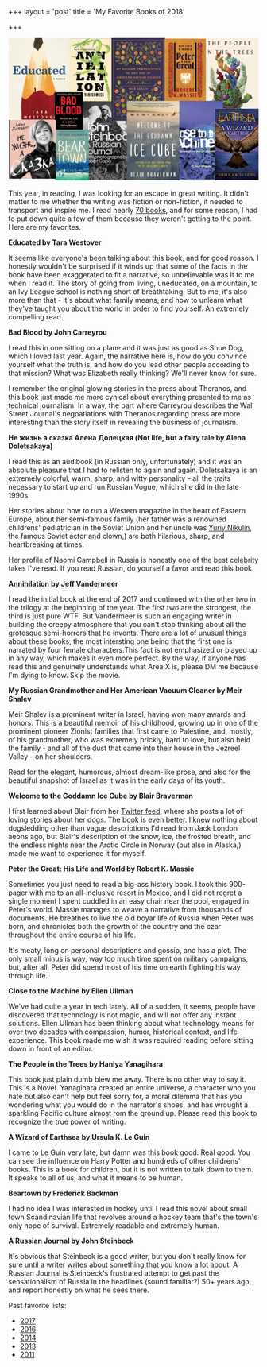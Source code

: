 +++
layout = 'post'
title = 'My Favorite Books of 2018'

+++

<meta name="twitter:card" content="summary" />
<meta name="twitter:creator" content="@vboykis" />
<meta property="og:url" content="" />
<meta property="og:title" content="My favorite books of 2018" />
<meta property="og:description" content="I looked for an escape in literature and found the truth." />
<meta name="twitter:image" content="https://raw.githubusercontent.com/vkblog/vkblog.github.io/master/public/img/2018books.png">


![books](https://raw.githubusercontent.com/vkblog/vkblog.github.io/master/public/img/2018books.png)

This year, in reading, I was looking for an escape in great writing. It didn't matter to me whether the writing was fiction or non-fiction, it needed to transport and inspire me. I read nearly [70 books](https://www.goodreads.com/user_challenges/10558350), and for some reason, I had to put down quite a few of them because they weren't getting to the point. Here are my favorites.   

**Educated by Tara Westover** 

It seems like everyone's been talking about this book, and for good reason. I honestly wouldn't be surprised if it winds up that some of the facts in the book have been exaggerated to fit a narrative, so unbelievable was it to me when I read it. The story of going from living, uneducated, on a mountain, to an Ivy League school is nothing short of breathtaking. But to me, it's also more than that - it's about what family means, and how to unlearn what they've taught you about the world in order to find yourself. An extremely compelling read. 

**Bad Blood by John Carreyrou** 

I read this in one sitting on a plane and it was just as good as Shoe Dog, which I loved last year. Again, the narrative here is, how do you convince yourself what the truth is, and how do you lead other people according to that mission? What was Elizabeth really thinking? We'll never know for sure. 

I remember the original glowing stories in the press about Theranos, and this book just made me more cynical about everything presented to me as technical journalism. In a way, the part where Carreyrou describes the Wall Street Journal's negoatiations with Theranos regarding press are more interesting than the story itself in revealing the business of journalism. 

**Не жизнь а сказка Алена Долецкая (Not life, but a fairy tale by Alena Doletsakaya)**

I read this as an audibook (in Russian only, unfortunately) and it was an absolute pleasure that I had to relisten to again and again. Doletsakaya is an extremely colorful, warm, sharp, and witty personality - all the traits necessary to start up and run Russian Vogue, which she did in the late 1990s. 

Her stories about how to run a Western magazine in the heart of Eastern Europe, about her semi-famous family (her father was a renowned childrens' pediatrician in the Soviet Union and her uncle was [Yuriy Nikulin](https://en.wikipedia.org/wiki/Yuri_Nikulin), the famous Soviet actor and clown,) are both hilarious, sharp, and heartbreaking at times. 

Her profile of Naomi Campbell in Russia is honestly one of the best celebrity takes I've read. If you read Russian, do yourself a favor and read this book.  

**Annihilation by Jeff Vandermeer**

I read the initial book at the end of 2017 and continued with the other two in the trilogy at the beginning of the year. The first two are the strongest, the third is just pure WTF. But Vandermeer is such an engaging writer in building the creepy atmosphere that you can't stop thinking about all the grotesque semi-horrors that he invents. There are a lot of unusual things about these books, the most intersting one being that the first one is narrated by four female characters.This fact is not emphasized or played up in any way, which makes it even more perfect. By the way, if anyone has read this and genuinely understands what Area X is, please DM me because I'm dying to know. Skip the movie. 

**My Russian Grandmother and Her American Vacuum Cleaner by Meir Shalev**

Meir Shalev is a prominent writer in Israel, having won many awards and honors. This is a beautiful memoir of his childhood, growing up in one of the prominent pioneer Zionist families that first came to Palestine, and, mostly, of his grandmother, who was extremely prickly, hard to love, but also held the family - and all of the dust that came into their house in the Jezreel Valley - on her shoulders. 

Read for the elegant, humorous, almost dream-like prose, and also for the beautiful snapshot of Israel as it was in the early days of its youth. 

**Welcome to the Goddamn Ice Cube by Blair Braverman**

I first learned about Blair from her [Twitter feed](https://twitter.com/BlairBraverman), where she posts a lot of loving stories about her dogs. The book is even better. I knew nothing about dogsledding other than vague descriptions I'd read from Jack London aeons ago, but Blair's description of the snow, ice, the frosted breath, and the endless nights near the Arctic Circle in Norway (but also in Alaska,) made me want to experience it for myself. 


**Peter the Great: His Life and World by Robert K. Massie**

Sometimes you just need to read a big-ass history book. I took this 900-pager with me to an all-inclusive resort in Mexico, and I did not regret a single moment I spent cuddled in an easy chair near the pool, engaged in Peter's world. Massie manages to weave a narrative from thousands of documents. He breathes to live the old boyar life of Russia when Peter was born, and chronicles both the growth of the country and the czar throughout the entire course of his life. 

It's meaty, long on personal descriptions and gossip, and has a plot. The only small minus is way, way too much time spent on military campaigns, but, after all, Peter did spend most of his time on earth fighting his way through life. 


**Close to the Machine by Ellen Ullman**

We've had quite a year in tech lately. All of a sudden, it seems, people have discovered that technology is not magic, and will not offer any instant solutions. Ellen Ullman has been thinking about what technology means for over two decades with compassion, humor, historical context, and life experience. This book made me wish it was required reading before sitting down in front of an editor. 

**The People in the Trees by Haniya Yanagihara**

This book just plain dumb blew me away. There is no other way to say it. This is a Novel. Yanagihara created an entire universe, a character who you hate but also can't help but feel sorry for, a moral dilemma that has you wondering what you would do in the narrator's shoes, and has wrought a sparkling Pacific culture almost rom the ground up.  Please read this book to recognize the true power of writing. 


**A Wizard of Earthsea by Ursula K. Le Guin**

I came to Le Guin very late, but damn was this book good. Real good. You can see the influence on Harry Potter and hundreds of other childrens' books. This is a book for children, but it is not written to talk down to them. It speaks to all of us, and what it means to be human. 

**Beartown by Frederick Backman**

I had no idea I was interested in hockey until I read this novel about small town Scandinavian life that revolves around a hockey team that's the town's only hope of survival. Extremely readable and extremely human. 

**A Russian Journal by John Steinbeck**

It's obvious that Steinbeck is a good writer, but you don't really know for sure until a writer writes about something that you know a lot about. A Russian Journal is Steinbeck's frustrated attempt to get past the sensationalism of Russia in the headlines (sound familiar?) 50+ years ago, and report honestly on what he sees there. 




Past favorite lists: 

+ [2017](http://blog.vickiboykis.com/2018/01/02/favorite-books/)
+ [2016](http://blog.vickiboykis.com/2016/12/26/books-of-2016/)
+ [2014](http://blog.vickiboykis.com/2015/01/my-favorite-books-of-2014/)
+ [2013](http://blog.vickiboykis.com/2013/12/my-favorite-books-of-2013/)
+ [2011](http://blog.vickiboykis.com/2012/01/the-best-books-i-read-in-2011/)
